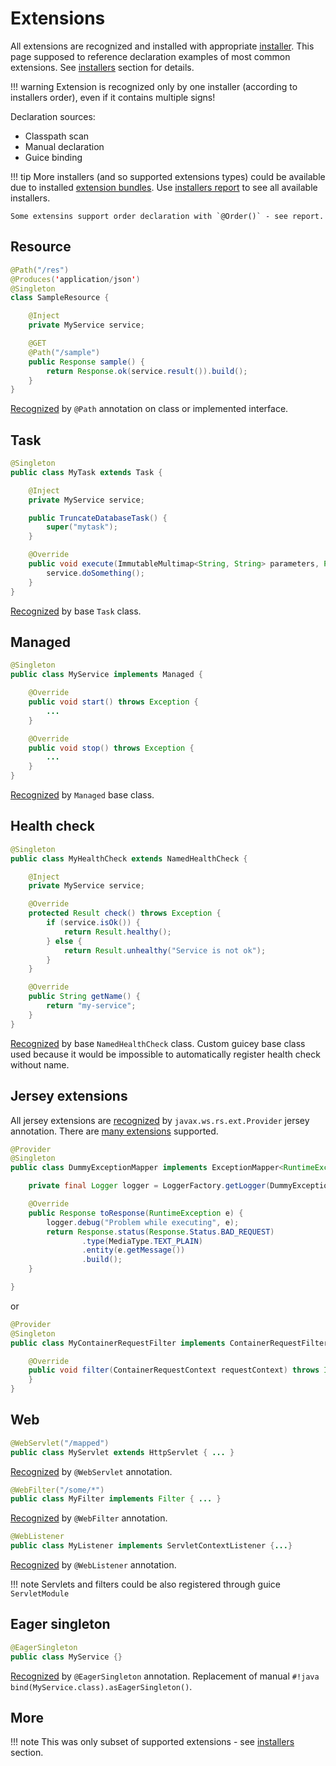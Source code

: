 # Extensions

All extensions are recognized and installed with appropriate [installer](installers.md). This page supposed
to reference declaration examples of most common extensions. See [installers](../installers/resource.md) 
section for details.

!!! warning
    Extension is recognized only by one installer (according to installers order), even if it contains multiple signs!

Declaration sources:

* Classpath scan
* Manual declaration
* Guice binding

!!! tip
    More installers (and so supported extensions types) could be available due to installed [extension bundles](../extras/bom.md).
    Use [installers report](diagnostic/installers-report.md) to see all available installers.
    
    Some extensins support order declaration with `@Order()` - see report.

## Resource

```java
@Path("/res")
@Produces('application/json')   
@Singleton
class SampleResource {

    @Inject
    private MyService service;

    @GET
    @Path("/sample")
    public Response sample() {
        return Response.ok(service.result()).build();
    }
}
```

[Recognized](../installers/resource.md) by `@Path` annotation on class or implemented interface.

## Task

```java 
@Singleton
public class MyTask extends Task {

    @Inject
    private MyService service;

    public TruncateDatabaseTask() {
        super("mytask");
    }

    @Override
    public void execute(ImmutableMultimap<String, String> parameters, PrintWriter output) throws Exception {
        service.doSomething();
    }
}
``` 

[Recognized](../installers/task.md) by base `Task` class.

## Managed

```java                                     
@Singleton
public class MyService implements Managed {

    @Override
    public void start() throws Exception {
        ...
    }

    @Override
    public void stop() throws Exception {
        ...
    }
}
```   

[Recognized](../installers/managed.md) by `Managed` base class.

## Health check

```java          
@Singleton
public class MyHealthCheck extends NamedHealthCheck {

    @Inject
    private MyService service;

    @Override
    protected Result check() throws Exception {
        if (service.isOk()) {
            return Result.healthy();
        } else {
            return Result.unhealthy("Service is not ok");
        }
    }

    @Override
    public String getName() {
        return "my-service";
    }
}
```  

[Recognized](../installers/healthcheck.md) by base `NamedHealthCheck` class. Custom guicey base class 
used because it would be impossible to automatically register health check without name.  

## Jersey extensions

All jersey extensions are [recognized](../installers/jersey-ext.md) by `javax.ws.rs.ext.Provider` jersey annotation. 
There are [many extensions](../installers/jersey-ext.md) supported.

```java
@Provider
@Singleton
public class DummyExceptionMapper implements ExceptionMapper<RuntimeException> {

    private final Logger logger = LoggerFactory.getLogger(DummyExceptionMapper.class);

    @Override
    public Response toResponse(RuntimeException e) {
        logger.debug("Problem while executing", e);
        return Response.status(Response.Status.BAD_REQUEST)
                .type(MediaType.TEXT_PLAIN)
                .entity(e.getMessage())
                .build();
    }

}
```        

or 

```java
@Provider       
@Singleton
public class MyContainerRequestFilter implements ContainerRequestFilter {

    @Override
    public void filter(ContainerRequestContext requestContext) throws IOException {
    }
}
```        

## Web

```java
@WebServlet("/mapped")
public class MyServlet extends HttpServlet { ... }
```   

[Recognized](../installers/servlet.md) by `@WebServlet` annotation. 

```java
@WebFilter("/some/*")
public class MyFilter implements Filter { ... }
```

[Recognized](../installers/filter.md) by `@WebFilter` annotation. 

```java
@WebListener
public class MyListener implements ServletContextListener {...}
```

[Recognized](../installers/listener.md) by `@WebListener` annotation.

!!! note
    Servlets and filters could be also registered through guice `ServletModule`
    
## Eager singleton

```java
@EagerSingleton
public class MyService {}
```                          

[Recognized](../installers/eager.md) by `@EagerSingleton` annotation. Replacement
of manual `#!java bind(MyService.class).asEagerSingleton()`.

## More

!!! note
    This was only subset of supported extensions - see [installers](../installers/resource.md) 
    section. 